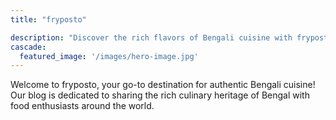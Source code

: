 ```yaml
---
title: "fryposto"

description: "Discover the rich flavors of Bengali cuisine with fryposto"
cascade:
  featured_image: '/images/hero-image.jpg'
---
```

Welcome to fryposto, your go-to destination for authentic Bengali cuisine! Our blog is dedicated to sharing the rich culinary heritage of Bengal with food enthusiasts around the world. 
